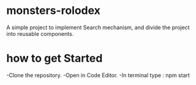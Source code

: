 # monsters-rolodex

A simple project to implement Search mechanism, and divide the project into reusable components.

# how to get Started

-Clone the repository.
-Open in Code Editor.
-In terminal type : npm start

